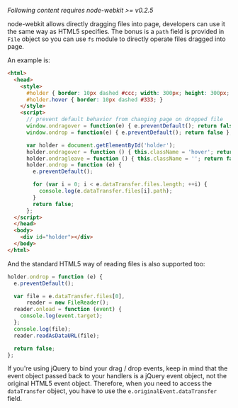 _Following content requires node-webkit >= v0.2.5_

node-webkit allows directly dragging files into page, developers can use it the same way as HTML5 specifies. The bonus is a `path` field is provided in `File` object so you can use `fs` module to directly operate files dragged into page.

An example is:

```html
<html>
  <head>
    <style>
      #holder { border: 10px dashed #ccc; width: 300px; height: 300px; margin: 20px auto;}
      #holder.hover { border: 10px dashed #333; }
    </style>
    <script>
      // prevent default behavior from changing page on dropped file
      window.ondragover = function(e) { e.preventDefault(); return false };
      window.ondrop = function(e) { e.preventDefault(); return false };

      var holder = document.getElementById('holder');
      holder.ondragover = function () { this.className = 'hover'; return false; };
      holder.ondragleave = function () { this.className = ''; return false; };
      holder.ondrop = function (e) {
        e.preventDefault();

        for (var i = 0; i < e.dataTransfer.files.length; ++i) {
          console.log(e.dataTransfer.files[i].path);
        }
        return false;
      };
  </script>
  </head>
  <body>
    <div id="holder"></div>
  </body>
</html>
```

And the standard HTML5 way of reading files is also supported too:

```javascript
holder.ondrop = function (e) {
  e.preventDefault();

  var file = e.dataTransfer.files[0],
      reader = new FileReader();
  reader.onload = function (event) {
    console.log(event.target);
  };
  console.log(file);
  reader.readAsDataURL(file);

  return false;
};
```

If you're using jQuery to bind your drag / drop events, keep in mind that the event object passed back to your handlers is a jQuery event object, not the original HTML5 event object. Therefore, when you need to access the `dataTransfer` object, you have to use the `e.originalEvent.dataTransfer` field.